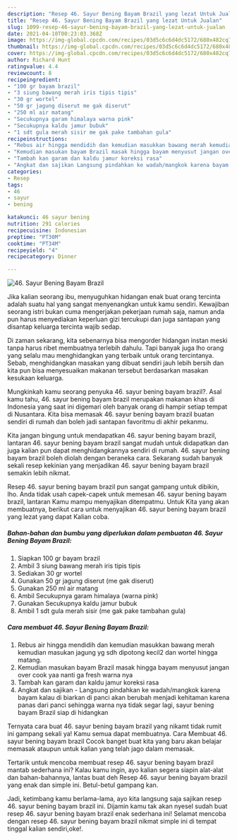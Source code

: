 ```yaml
---
description: "Resep 46. Sayur Bening Bayam Brazil yang lezat Untuk Jualan"
title: "Resep 46. Sayur Bening Bayam Brazil yang lezat Untuk Jualan"
slug: 1099-resep-46-sayur-bening-bayam-brazil-yang-lezat-untuk-jualan
date: 2021-04-10T00:23:03.368Z
image: https://img-global.cpcdn.com/recipes/03d5c6c6d4dc5172/680x482cq70/46-sayur-bening-bayam-brazil-foto-resep-utama.jpg
thumbnail: https://img-global.cpcdn.com/recipes/03d5c6c6d4dc5172/680x482cq70/46-sayur-bening-bayam-brazil-foto-resep-utama.jpg
cover: https://img-global.cpcdn.com/recipes/03d5c6c6d4dc5172/680x482cq70/46-sayur-bening-bayam-brazil-foto-resep-utama.jpg
author: Richard Hunt
ratingvalue: 4.4
reviewcount: 8
recipeingredient:
- "100 gr bayam brazil"
- "3 siung bawang merah iris tipis tipis"
- "30 gr wortel"
- "50 gr jagung diserut me gak diserut"
- "250 ml air matang"
- "Secukupnya garam himalaya warna pink"
- "Secukupnya kaldu jamur bubuk"
- "1 sdt gula merah sisir me gak pake tambahan gula"
recipeinstructions:
- "Rebus air hingga mendidih dan kemudian masukkan bawang merah kemudian masukan jagung yg sdh dipotong kecil2 dan wortel hingga matang."
- "Kemudian masukan bayam Brazil masak hingga bayam menyusut jangan over cook yaa nanti ga fresh warna nya"
- "Tambah kan garam dan kaldu jamur koreksi rasa"
- "Angkat dan sajikan Langsung pindahkan ke wadah/mangkok karena bayam kalau di biarkan di panci akan berubah menjadi kehitaman karena panas dari panci sehingga warna nya tidak segar lagi, sayur bening bayam Brazil siap di hidangkan"
categories:
- Resep
tags:
- 46
- sayur
- bening

katakunci: 46 sayur bening 
nutrition: 291 calories
recipecuisine: Indonesian
preptime: "PT30M"
cooktime: "PT34M"
recipeyield: "4"
recipecategory: Dinner

---
```



![46. Sayur Bening Bayam Brazil](https://img-global.cpcdn.com/recipes/03d5c6c6d4dc5172/680x482cq70/46-sayur-bening-bayam-brazil-foto-resep-utama.jpg)

Jika kalian seorang ibu, menyuguhkan hidangan enak buat orang tercinta adalah suatu hal yang sangat menyenangkan untuk kamu sendiri. Kewajiban seorang istri bukan cuma mengerjakan pekerjaan rumah saja, namun anda pun harus menyediakan keperluan gizi tercukupi dan juga santapan yang disantap keluarga tercinta wajib sedap.

Di zaman  sekarang, kita sebenarnya bisa mengorder hidangan instan meski tanpa harus ribet membuatnya terlebih dahulu. Tapi banyak juga lho orang yang selalu mau menghidangkan yang terbaik untuk orang tercintanya. Sebab, menghidangkan masakan yang dibuat sendiri jauh lebih bersih dan kita pun bisa menyesuaikan makanan tersebut berdasarkan masakan kesukaan keluarga. 



Mungkinkah kamu seorang penyuka 46. sayur bening bayam brazil?. Asal kamu tahu, 46. sayur bening bayam brazil merupakan makanan khas di Indonesia yang saat ini digemari oleh banyak orang di hampir setiap tempat di Nusantara. Kita bisa memasak 46. sayur bening bayam brazil buatan sendiri di rumah dan boleh jadi santapan favoritmu di akhir pekanmu.

Kita jangan bingung untuk mendapatkan 46. sayur bening bayam brazil, lantaran 46. sayur bening bayam brazil sangat mudah untuk didapatkan dan juga kalian pun dapat menghidangkannya sendiri di rumah. 46. sayur bening bayam brazil boleh diolah dengan beraneka cara. Sekarang sudah banyak sekali resep kekinian yang menjadikan 46. sayur bening bayam brazil semakin lebih nikmat.

Resep 46. sayur bening bayam brazil pun sangat gampang untuk dibikin, lho. Anda tidak usah capek-capek untuk memesan 46. sayur bening bayam brazil, lantaran Kamu mampu menyajikan ditempatmu. Untuk Kita yang akan membuatnya, berikut cara untuk menyajikan 46. sayur bening bayam brazil yang lezat yang dapat Kalian coba.

<!--inarticleads1-->

##### Bahan-bahan dan bumbu yang diperlukan dalam pembuatan 46. Sayur Bening Bayam Brazil:

1. Siapkan 100 gr bayam brazil
1. Ambil 3 siung bawang merah iris tipis tipis
1. Sediakan 30 gr wortel
1. Gunakan 50 gr jagung diserut (me gak diserut)
1. Gunakan 250 ml air matang
1. Ambil Secukupnya garam himalaya (warna pink)
1. Gunakan Secukupnya kaldu jamur bubuk
1. Ambil 1 sdt gula merah sisir (me gak pake tambahan gula)




<!--inarticleads2-->

##### Cara membuat 46. Sayur Bening Bayam Brazil:

1. Rebus air hingga mendidih dan kemudian masukkan bawang merah kemudian masukan jagung yg sdh dipotong kecil2 dan wortel hingga matang.
1. Kemudian masukan bayam Brazil masak hingga bayam menyusut jangan over cook yaa nanti ga fresh warna nya
1. Tambah kan garam dan kaldu jamur koreksi rasa
1. Angkat dan sajikan - Langsung pindahkan ke wadah/mangkok karena bayam kalau di biarkan di panci akan berubah menjadi kehitaman karena panas dari panci sehingga warna nya tidak segar lagi, sayur bening bayam Brazil siap di hidangkan




Ternyata cara buat 46. sayur bening bayam brazil yang nikamt tidak rumit ini gampang sekali ya! Kamu semua dapat membuatnya. Cara Membuat 46. sayur bening bayam brazil Cocok banget buat kita yang baru akan belajar memasak ataupun untuk kalian yang telah jago dalam memasak.

Tertarik untuk mencoba membuat resep 46. sayur bening bayam brazil mantab sederhana ini? Kalau kamu ingin, ayo kalian segera siapin alat-alat dan bahan-bahannya, lantas buat deh Resep 46. sayur bening bayam brazil yang enak dan simple ini. Betul-betul gampang kan. 

Jadi, ketimbang kamu berlama-lama, ayo kita langsung saja sajikan resep 46. sayur bening bayam brazil ini. Dijamin kamu tak akan nyesel sudah buat resep 46. sayur bening bayam brazil enak sederhana ini! Selamat mencoba dengan resep 46. sayur bening bayam brazil nikmat simple ini di tempat tinggal kalian sendiri,oke!.


